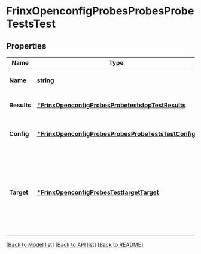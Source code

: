 # FrinxOpenconfigProbesProbesProbeTestsTest

## Properties
Name | Type | Description | Notes
------------ | ------------- | ------------- | -------------
**Name** | **string** | Optional[Reference to the list key] REF:Optional.empty | [optional] [default to null]
**Results** | [***FrinxOpenconfigProbesProbeteststopTestResults**](frinx.openconfig.probes.probeteststop.test.Results.md) | Optional[Contains the results of the tests.] REF:Optional.empty | [optional] [default to null]
**Config** | [***FrinxOpenconfigProbesProbesProbeTestsTestConfig**](frinx.openconfig.probes.probes.probe.tests.test.Config.md) | Optional[Configuration data for the test of this probe.] REF:Optional.empty | [optional] [default to null]
**Target** | [***FrinxOpenconfigProbesTesttargetTarget**](frinx.openconfig.probes.testtarget.Target.md) | Optional[The target configuration of the test. The nature of the target depends on the probe type: for HTTP probes we need to provide an URL to poll, while ICMP probes require an IP address to monitor.] REF:Optional.empty | [optional] [default to null]

[[Back to Model list]](../README.md#documentation-for-models) [[Back to API list]](../README.md#documentation-for-api-endpoints) [[Back to README]](../README.md)


